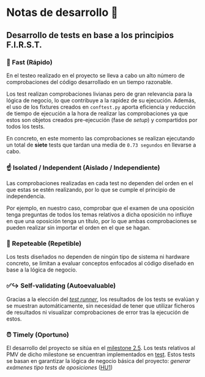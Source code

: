 # Notas de desarrollo :notebook_with_decorative_cover:

## Desarrollo de tests en base a los principios F.I.R.S.T.

### :rocket: Fast (Rápido)
En el testeo realizado en el proyecto se lleva a cabo un alto número de comprobaciones del código desarrollado en un tiempo razonable.

Los test realizan comprobaciones  livianas pero de gran relevancia para la lógica de negocio, lo que contribuye a la rapidez de su ejecución. Además, el uso de los fixtures creados en ```conftest.py``` aporta eficiencia y reducción de tiempo de ejecución a la hora de realizar las comprobaciones ya que estos son objetos creados pre-ejecución (fase de *setup*) y compartidos por todos los tests.

En concreto, en este momento las comprobaciones se realizan ejecutando un total de **siete** tests que tardan una media de ```0.73 segundos``` en llevarse a cabo.

### :point_up: Isolated / Independent (Aislado / Independiente)
Las comprobaciones realizadas en cada test no dependen del orden en el que estas se estén realizando, por lo que se cumple el principio de independencia.

Por ejemplo, en nuestro caso, comprobar que el examen de una oposición tenga preguntas de todos los temas relativos a dicha oposición no influye en que una oposición tenga un título, por lo que ambas comprobaciones se pueden realizar sin importar el orden en el que se hagan.

### :repeat: Repeteable (Repetible)
Los tests diseñados no dependen de ningún tipo de sistema ni hardware concreto, se limitan a evaluar conceptos enfocados al código diseñado en base a la lógica de negocio.

### :white_check_mark::arrow_right_hook: Self-validating (Autoevaluable)
Gracias a la elección del [*test runner*](justificacion_eleccion_framework_test.md), los resultados de los tests se evalúan y se muestran automáticamente, sin necesidad de tener que utilizar ficheros de resultados ni visualizar comprobaciones de error tras la ejecución de estos.

### :alarm_clock: Timely (Oportuno)
El desarrollo del proyecto se sitúa en el [milestone 2.5](https://github.com/edusegrich/OpoTests/milestone/6). Los tests relativos al PMV de dicho milestone se encuentran implementados en [test](../test/). Estos tests se basan en garantizar la lógica de negocio básica del proyecto: *generar exámenes tipo tests de oposiciones* ([HU1](https://github.com/edusegrich/OpoTests/issues/3))
